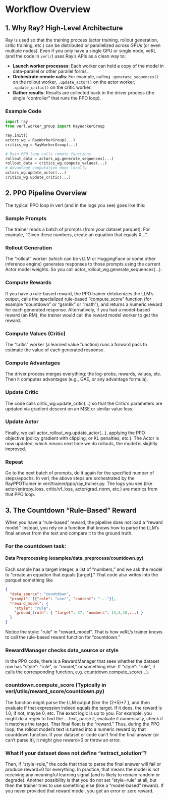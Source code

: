 # Workflow Overview

## 1. Why Ray? High-Level Architecture

Ray is used so that the training process (actor training, rollout generation, critic training, etc.) can be distributed or parallelized across GPUs (or even multiple nodes). Even if you only have a single GPU or single node, veRL (and the code in `verl/`) uses Ray’s APIs as a clean way to:

- **Launch worker processes**: Each worker can hold a copy of the model in data-parallel or other parallel forms.
- **Orchestrate remote calls**: For example, calling `.generate_sequences()` on the rollout worker, `.update_actor()` on the actor worker, `.update_critic()` on the critic worker.
- **Gather results**: Results are collected back in the driver process (the single “controller” that runs the PPO loop).

### Example Code
```python
import ray
from verl.worker_group import RayWorkerGroup

ray.init()
actors_wg = RayWorkerGroup(...)
critics_wg = RayWorkerGroup(...)

# Main PPO loop calls remote functions
rollout_data = actors_wg.generate_sequences(...)
rollout_data = critics_wg.compute_values(...)
# Advantage computation done locally
actors_wg.update_actor(...)
critics_wg.update_critic(...)
```

## 2. PPO Pipeline Overview
The typical PPO loop in verl (and in the logs you see) goes like this:

### Sample Prompts
The trainer reads a batch of prompts (from your dataset parquet). For example, “Given these numbers, create an equation that equals X…”.

### Rollout Generation
The “rollout” worker (which can be vLLM or HuggingFace or some other inference engine) generates responses to those prompts using the current Actor model weights.
So you call actor_rollout_wg.generate_sequences(...).

### Compute Rewards
If you have a rule-based reward, the PPO trainer detokenizes the LLM’s output, calls the specialized rule-based “compute_score” function (for example “countdown” or “gsm8k” or “math”), and returns a numeric reward for each generated response.
Alternatively, if you had a model-based reward (an RM), the trainer would call the reward model worker to get the reward.

### Compute Values (Critic)
The “critic” worker (a learned value function) runs a forward pass to estimate the value of each generated response.

### Compute Advantages
The driver process merges everything: the log-probs, rewards, values, etc.
Then it computes advantages (e.g., GAE, or any advantage formula).

### Update Critic
The code calls critic_wg.update_critic(...) so that the Critic’s parameters are updated via gradient descent on an MSE or similar value loss.

### Update Actor
Finally, we call actor_rollout_wg.update_actor(...), applying the PPO objective (policy gradient with clipping, or KL penalties, etc.).
The Actor is now updated, which means next time we do rollouts, the model is slightly improved.

### Repeat
Go to the next batch of prompts, do it again for the specified number of steps/epochs.
In verl, the above steps are orchestrated by the RayPPOTrainer in verl/trainer/ppo/ray_trainer.py. The logs you see (like actor/entropy_loss, critic/vf_loss, actor/grad_norm, etc.) are metrics from that PPO loop.

## 3. The Countdown “Rule-Based” Reward
When you have a “rule-based” reward, the pipeline does not load a “reward model.” Instead, you rely on a function that knows how to parse the LLM’s final answer from the text and compare it to the ground truth.

### For the countdown task:
#### Data Preprocessing (examples/data_preprocess/countdown.py)
Each sample has a target integer, a list of “numbers,” and we ask the model to “create an equation that equals [target].”
That code also writes into the parquet something like
```json
{
  "data_source": "countdown",
  "prompt": [{"role": "user", "content": "..."}],
  "reward_model": {
    "style": "rule",
    "ground_truth": { "target": 37, "numbers": [3,5,10,...] }
  }
}
```
Notice the style: "rule" in "reward_model". That is how veRL’s trainer knows to call the rule-based reward function for “countdown.”

### RewardManager checks data_source or style
In the PPO code, there is a RewardManager that sees whether the dataset row has "style": "rule", or “model,” or something else. If "style": "rule", it calls the corresponding function, e.g. countdown.compute_score(...).

### countdown.compute_score (Typically in verl/utils/reward_score/countdown.py)
The function might parse the LLM output (like the <answer> (2+5)*7 </answer>), and then evaluate if that expression indeed equals the target. If it does, the reward is 1.0; if not, maybe 0, etc.
The exact logic is up to you. For example, you might do a regex to find the <answer> ... </answer> text, parse it, evaluate it numerically, check if it matches the target.
That final float is the “reward.”
Thus, during the PPO loop, the rollout model’s text is turned into a numeric reward by that countdown function. If your dataset or code can’t find the final answer (or can’t parse it), it might give reward=0 or throw an error.

### What if your dataset does not define “extract_solution”?
Then, if “style=rule,” the code that tries to parse the final answer will fail or produce reward=0 for everything. In practice, that means the model is not receiving any meaningful learning signal (and is likely to remain random or degrade).
Another possibility is that you do not set “style=rule” at all, but then the trainer tries to use something else (like a “model-based” reward). If you never provided that reward model, you get an error or zero reward.
